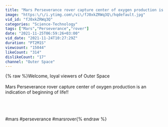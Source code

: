 ```yaml
---
title: "Mars Perseverance rover capture center of oxygen production is an indication of beginning of life!!"
image: "https:\/\/i.ytimg.com\/vi\/fJ0xkZRWq3Q\/hqdefault.jpg"
vid_id: "fJ0xkZRWq3Q"
categories: "Science-Technology"
tags: ["Mars","Perseverance","rover"]
date: "2021-11-25T06:59:26+03:00"
vid_date: "2021-11-24T10:27:29Z"
duration: "PT2M1S"
viewcount: "15044"
likeCount: "314"
dislikeCount: "17"
channel: "Outer Space"
---
```

{% raw %}Welcome, loyal viewers of Outer Space<br /><br />Mars Perseverance rover capture center of oxygen production is an indication of beginning of life!!<br /><br /><br /><br /><br />#mars #perseverance #marsrover{% endraw %}
